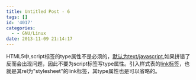```yaml
---
title: Untitled Post - 6
tags: []
id: '4017'
categories:
  - - GNU/Linux
date: 2013-11-09 21:14:17
---
```


HTML5中,script标签的type属性不是必须的，[默认为text/javascript](http://www.w3.org/html/wg/drafts/html/master/scripting-1.html#script),如果拼错了反而会出现问题，因此不要为script标签写type属性。引入样式表的[link标签](http://www.w3.org/html/wg/drafts/html/master/document-metadata.html#the-link-element)，也就是其rel为"stylesheet"的link标签，其type属性也是可以省略的。
